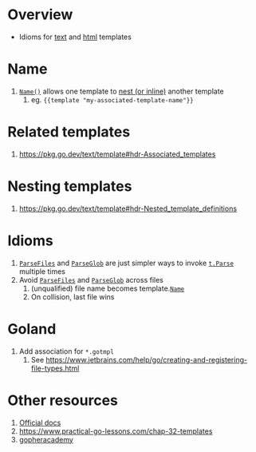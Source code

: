 # Overview
- Idioms for [text](https://pkg.go.dev/text/template) and [html](https://pkg.go.dev/html/template) templates

# Name
1. [`Name()`](https://pkg.go.dev/text/template#Template.Name) allows one template to [nest (or inline)](https://pkg.go.dev/text/template#hdr-Nested_template_definitions) another template
    1. eg. `{{template "my-associated-template-name"}}`

# Related templates
1. https://pkg.go.dev/text/template#hdr-Associated_templates


# Nesting templates
1. https://pkg.go.dev/text/template#hdr-Nested_template_definitions


# Idioms
1. [`ParseFiles`](https://pkg.go.dev/text/template#Template.ParseFiles) and [`ParseGlob`](https://pkg.go.dev/text/template#Template.ParseGlob) are just simpler ways to invoke [`t.Parse`](https://pkg.go.dev/text/template#Template.Parse) multiple times
1. Avoid [`ParseFiles`](https://pkg.go.dev/text/template#Template.ParseFiles) and [`ParseGlob`](https://pkg.go.dev/text/template#Template.ParseGlob) across files
    1. (unqualified) file name becomes template.[`Name`](https://pkg.go.dev/text/template#Template.Name)
    1. On collision, last file wins


# Goland
1. Add association for `*.gotmpl`
    1. See https://www.jetbrains.com/help/go/creating-and-registering-file-types.html


# Other resources
1. [Official docs](https://pkg.go.dev/text/template)
1. https://www.practical-go-lessons.com/chap-32-templates
1. [gopheracademy](https://blog.gopheracademy.com/advent-2017/using-go-templates/)
